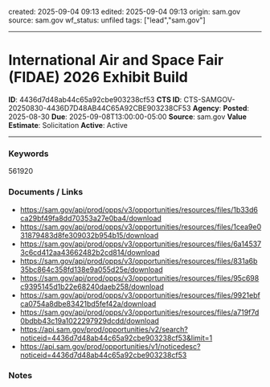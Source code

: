 created: 2025-09-04 09:13
edited: 2025-09-04 09:13
origin: sam.gov
source: sam.gov
wf_status: unfiled
tags: ["lead","sam.gov"]

---

# International Air and Space Fair (FIDAE) 2026 Exhibit Build

**ID**: 4436d7d48ab44c65a92cbe903238cf53
**CTS ID**: CTS-SAMGOV-20250830-4436D7D48AB44C65A92CBE903238CF53
**Agency**: 
**Posted**: 2025-08-30
**Due**: 2025-09-08T13:00:00-05:00
**Source**: sam.gov
**Value Estimate**: Solicitation
**Active**: Active

---

### Keywords
561920

### Documents / Links
- <https://sam.gov/api/prod/opps/v3/opportunities/resources/files/1b33d6ca29bf49fa8dd70353a27e0ba4/download>
- <https://sam.gov/api/prod/opps/v3/opportunities/resources/files/1cea9e031879483d8fe309032b954b15/download>
- <https://sam.gov/api/prod/opps/v3/opportunities/resources/files/6a145373c6cd412aa43662482b2cd814/download>
- <https://sam.gov/api/prod/opps/v3/opportunities/resources/files/831a6b35bc864c358fd138e9a055d25e/download>
- <https://sam.gov/api/prod/opps/v3/opportunities/resources/files/95c698c9395145d1b22e68240daeb258/download>
- <https://sam.gov/api/prod/opps/v3/opportunities/resources/files/9921ebfca0754a8dbe83421bd5fef42a/download>
- <https://sam.gov/api/prod/opps/v3/opportunities/resources/files/a719f7d0bdbb43c19a1022297929dcdd/download>
- <https://api.sam.gov/prod/opportunities/v2/search?noticeid=4436d7d48ab44c65a92cbe903238cf53&limit=1>
- <https://api.sam.gov/prod/opportunities/v1/noticedesc?noticeid=4436d7d48ab44c65a92cbe903238cf53>

### Notes

